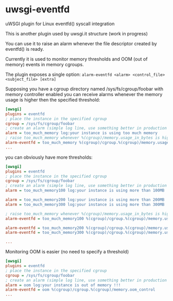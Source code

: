 uwsgi-eventfd
=============

uWSGI plugin for Linux eventfd() syscall integration

This is another plugin used by uwsgi.it structure (work in progress)

You can use it to raise an alarm whenever the file descriptor created by eventfd() is ready.

Currently it is used to monitor memory thresholds and OOM (out of memory) events in memory cgroups.

The plugin exposes a single option: ``alarm-eventfd <alarm> <control_file> <subject_file> [extra]``

Supposing you have a cgroup directory named /sys/fs/cgroup/foobar with memory controller enabled you can receive alarms whenever the memory usage is higher then the specified threshold:

```ini
[uwsgi]
plugins = eventfd
; place the instance in the specified cgroup
cgroup = /sys/fs/cgroup/foobar
; create an alarm (simple log line, use something better in production like mail or jabber/xmpp)
alarm = too_much_memory log:your instance is using too much memory
; raise too_much_memory whenever %(cgroup)/memory.usage_in_bytes is higher than 100MB
alarm-eventfd = too_much_memory %(cgroup)/cgroup.%(cgroup)/memory.usage_in_bytesevent_control 100000000
...
```

you can obviously have more thresholds:

```ini
[uwsgi]
plugins = eventfd
; place the instance in the specified cgroup
cgroup = /sys/fs/cgroup/foobar
; create an alarm (simple log line, use something better in production like mail or jabber/xmpp)
alarm = too_much_memory100 log:your instance is using more than 100MB

alarm = too_much_memory200 log:your instance is using more than 200MB
alarm = too_much_memory300 log:your instance is using more than 300MB

; raise too_much_memory whenever %(cgroup)/memory.usage_in_bytes is higher than 100MB
alarm-eventfd = too_much_memory100 %(cgroup)/cgroup.%(cgroup)/memory.usage_in_bytesevent_control 100000000

alarm-eventfd = too_much_memory200 %(cgroup)/cgroup.%(cgroup)/memory.usage_in_bytesevent_control 200000000
alarm-eventfd = too_much_memory300 %(cgroup)/cgroup.%(cgroup)/memory.usage_in_bytesevent_control 300000000

...
```

Monitoring OOM is easier (no need to specify a threshold)

```ini
[uwsgi]
plugins = eventfd
; place the instance in the specified cgroup
cgroup = /sys/fs/cgroup/foobar
; create an alarm (simple log line, use something better in production like mail or jabber/xmpp)
alarm = oom log:your instance is out of memory !!!
alarm-eventfd = oom %(cgroup)/cgroup.%(cgroup)/memory.oom_control
...
```
